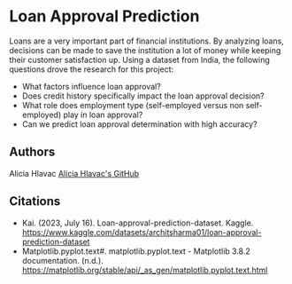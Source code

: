 # Loan Approval Prediction

Loans are a very important part of financial institutions.  By analyzing loans, decisions can be made to save the institution a lot of money while keeping their customer satisfaction up.  Using a dataset from India, the following questions drove the research for this project:
* What factors influence loan approval?
* Does credit history specifically impact the loan approval decision?
* What role does employment type (self-employed versus non self-employed) play in loan approval?
* Can we predict loan approval determination with high accuracy?

## Authors

Alicia Hlavac
[Alicia Hlavac's GitHub](https://github.com/aliciahlavac?tab=repositories)

## Citations

* Kai. (2023, July 16). Loan-approval-prediction-dataset. Kaggle. https://www.kaggle.com/datasets/architsharma01/loan-approval-prediction-dataset 
* Matplotlib.pyplot.text#. matplotlib.pyplot.text - Matplotlib 3.8.2 documentation. (n.d.). https://matplotlib.org/stable/api/_as_gen/matplotlib.pyplot.text.html 
